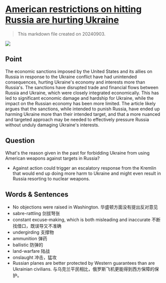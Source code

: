 # [American restrictions on hitting Russia are hurting Ukraine](https://archive.is/Uf25U)

> This markdown file created on 20240903.

![](https://archive.is/Uf25U/27eb77956416c0e969a9512661f2918dc313300d.avif)

## Point

The economic sanctions imposed by the United States and its allies on Russia in response to the Ukraine conflict have had unintended consequences, hurting Ukraine's economy and interests more than Russia's. The sanctions have disrupted trade and financial flows between Russia and Ukraine, which were closely integrated economically. This has led to significant economic damage and hardship for Ukraine, while the impact on the Russian economy has been more limited. The article likely argues that the sanctions, while intended to punish Russia, have ended up harming Ukraine more than their intended target, and that a more nuanced and targeted approach may be needed to effectively pressure Russia without unduly damaging Ukraine's interests.



## Question

What's the reason given in the past for forbidding Ukraine from using American weapons against targets in Russia?

- Against action could trigger an escalatory response from the Kremlin that would end up doing more harm to Ukraine and might even result in Russia resorting to nuclear weapons.



## Words & Sentences

- No objections were raised in Washington. 华盛顿方面没有提出反对意见
- sabre-rattling 剑拔弩张
- constant excuse-making, which is both misleading and inaccurate 不断找借口，既误导又不准确
- undergirding 支撑物
- ammunition 弹药
- ballistic 防弹的
- land-warfare 陆战
- onslaught 冲击，猛攻
- Russian planes are better protected by Western guarantees than are Ukrainian civilians. 与乌克兰平民相比，俄罗斯飞机更能得到西方保障的保护。

